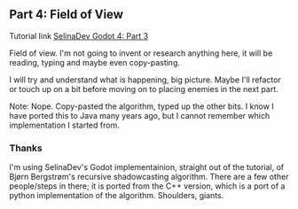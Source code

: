 ## Part 4: Field of View

Tutorial link [SelinaDev Godot 4: Part 3](https://selinadev.github.io/08-rogueliketutorial-04/)

Field of view. I'm not going to invent or research anything here, it will be reading, typing and maybe even copy-pasting.

I will try and understand what is happening, big picture. Maybe I'll refactor or touch up on a bit before moving on to placing enemies in the next part.

Note: Nope. Copy-pasted the algorithm, typed up the other bits. I know I have ported this to Java many years ago, but I cannot remember which implementation I started from.

### Thanks

I'm using SelinaDev's Godot implementainion, straight out of the tutorial, of Bjørn Bergstrøm's recursive shadowcasting algorithm. There are a few other people/steps in there; it is ported from the C++ version, which is a port of a python implementation of the algorithm. Shoulders, giants.

